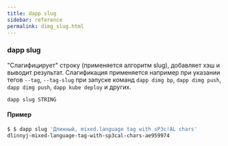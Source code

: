 ```yaml
---
title: dapp slug
sidebar: reference
permalink: dimg_slug.html
---
```



### dapp slug
"Слагифицирует" строку (применяется алгоритм slug), добавляет хэш и выводит результат. Слагификация применяется например при указании тегов `--tag`, `--tag-slug` при запуске команд `dapp dimg bp`, `dapp dimg push`, `dapp dimg push`, `dapp kube deploy`  и других.

```
dapp slug STRING
```

#### Пример

```bash
$ $ dapp slug 'Длинный, mixed.language tag with sP3c!AL chars'
dlinnyj-mixed-language-tag-with-sp3cal-chars-ae959974
```
